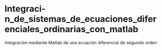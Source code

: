 # Integraci-n_de_sistemas_de_ecuaciones_diferenciales_ordinarias_con_matlab
Integración mediante Matlab de una ecuación diferencial de segundo orden
